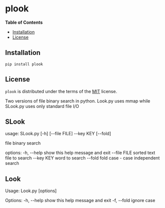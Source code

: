 # plook


**Table of Contents**

- [Installation](#installation)
- [License](#license)

## Installation

```console
pip install plook
```

## License

`plook` is distributed under the terms of the [MIT](https://spdx.org/licenses/MIT.html) license.

Two versions of file binary search in python. Look.py uses mmap while
SLook.py uses only standard file I/O


## SLook
usage: SLook.py [-h] [--file FILE] --key KEY [--fold]

file binary search

options:
  -h, --help   show this help message and exit
  --file FILE  sorted text file to search
  --key KEY    word to search
  --fold       fold case - case independent search

## Look

Usage: Look.py [options]

Options:
  -h, --help  show this help message and exit
  -f, --fold  ignore case
